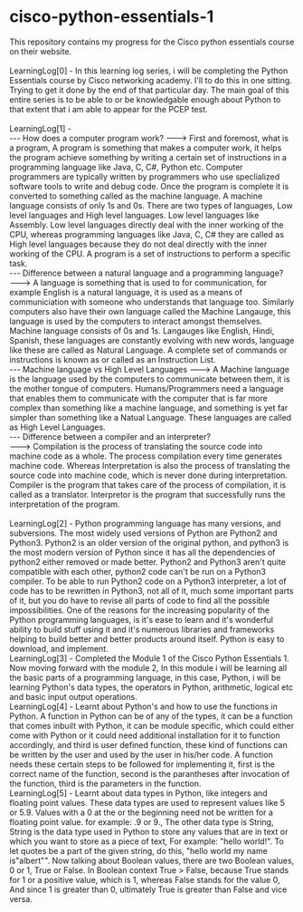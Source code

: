 # cisco-python-essentials-1
This repository contains my progress for the Cisco python essentials course on their website. </br>
</br>
LearningLog[0] - In this learning log series, i will be completing the Python Essentials course by Cisco networking academy. I'll to do this in one sitting. Trying to get it done by the end of that particular day. 
The main goal of this entire series is to be able to or be knowledgable enough about Python to that extent that i am able to appear for the PCEP test.</br>
</br>
LearningLog[1] - <br/>
--- How does a computer program work?
---> First and foremost, what is a program, A program is something that makes a computer work, it helps the program achieve something by writing a certain set of instructions in a programming language like Java, C, C#, Python etc. Computer programmers are typically written by programmers who use speclialized software tools to write and debug code. Once the program is complete it is converted to something called as the machine language. A machine language consists of only 1s and 0s. There are two types of languages, Low level languages and High level languages. Low level languages like Assembly. Low level languages directly deal with the inner working of the CPU, whereas programming languages like Java, C, C# they are called as High level languages because they do not deal directly with the inner working of the CPU. A program is a set of instructions to perform a specific task.</br>
--- Difference between a natural language and a programming language? </br>
---> A language is something that is used to for communication, for example English is a natural language, it is used as a means of communiciation with someone who understands that language too. Similarly computers also have their own language called the Machine Langauge, this language is used by the computers to interact amongst themselves. Machine language consists of 0s and 1s. Langauges like English, Hindi, Spanish, these languages are constantly evolving with new words, language like these are called as Natural Language. A complete set of commands or instructions is known as or called as an Instruction List.</br>
--- Machine language vs High Level Languages
---> A Machine language is the language used by the computers to communicate between them, it is the mother tongue of computers. Humans/Programmers need a language that enables them to communicate with the computer that is far more complex than something like a machine language, and something is yet far simpler than something like a Natual Language. These languages are called as High Level Languages.</br>
--- Difference between a compiler and an interpreter? </br>
---> Compilation is the process of translating the source code into machine code as a whole. The process compilation every time generates machine code. Whereas Interpretation is also the process of translating the source code into machine code, which is never done during interpretation. Compiler is the program that takes care of the process of compilation, it is called as a translator. Interpretor is the program that successfully runs the interpretation of the program. </br>
</br>
LearningLog[2] - Python programming language has many versions, and subversions. The most widely used versions of Python are Python2 and Python3. Python2 is an older version of the original python, and python3 is the most modern version of Python since it has all the dependencies of python2 either removed or made better. Python2 and Python3 aren't quite compatible with each other, python2 code can't be run on a Python3 compiler. To be able to run Python2 code on a Python3 interpreter, a lot of code has to be rewritten in Python3, not all of it, much some important parts of it, but you do have to revise all parts of code to find all the possible impossibilities. One of the reasons for the increasing popularity of the Python programming languages, is it's ease to learn and it's wonderful ability to build stuff using it and it's numerous libraries and frameworks helping to build better and better products around itself. Python is easy to download, and implement. </br>
LearningLog[3] - Completed the Module 1 of the Cisco Python Essentials 1. Now moving forward with the module 2, In this module i will be learning all the basic parts of a programming language, in this case, Python, i will be learning Python's data types, the operators in Python, arithmetic, logical etc and basic input output operations. </br>
LearningLog[4] - Learnt about Python's and how to use the functions in Python. A function in Python can be of any of the types, it can be a function that comes inbuilt with Python, it can be module specific, which could either come with Python or it could need additional installation for it to function accordingly, and third is user defined function, these kind of functions can be written by the user and used by the user in his/her code. A function needs these certain steps to be followed for implementing it, first is the correct name of the function, second is the parantheses after invocation of the function, third is the parameters in the function. </br>
LearningLog[5] - Learnt about data types in Python, like integers and floating point values. These data types are used to represent values like 5 or 5.9. Values with a 0 at the or the beginning need not be written for a floating point value. for example: .9 or 9., The other data type is String, String is the data type used in Python to store any values that are in text or which you want to store as a piece of text, For example: "hello world!". To let quotes be a part of the given string, do this, "hello world my name is\"albert\"". Now talking about Boolean values, there are two Boolean values, 0 or 1, True or False. In Boolean context True > False, because True stands for 1 or a positive value, which is 1, whereas False stands for the value 0, And since 1 is greater than 0, ultimately True is greater than False and vice versa. </br>


